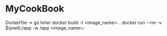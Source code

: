 # MyCookBook
Dockerfile -> go linter
docker build -t <image_name>:<tag> .
docker run --rm -v $(pwd):/app -w /app <image_name>:<tag>

